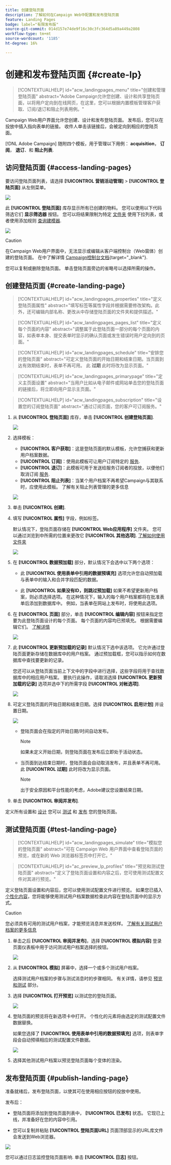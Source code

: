 ```yaml
---
title: 创建登陆页面
description: 了解如何在Campaign Web中配置和发布登陆页面
feature: Landing Pages
badge: label="有限发布版"
source-git-commit: 014d157e74de9f16c30c3fc364d5a89a449a2808
workflow-type: tm+mt
source-wordcount: '1185'
ht-degree: 16%

---
```


# 创建和发布登陆页面 {#create-lp}

>[!CONTEXTUALHELP]
>id="acw_landingpages_menu"
>title="创建和管理登陆页面"
>abstract="Adobe Campaign允许您创建、设计和共享登陆页面，以将用户定向到在线网页，在这里，您可以根据内置模板管理客户获取、订阅/退订和阻止列表用例。"

Campaign Web用户界面允许您创建、设计和发布登陆页面。 发布后，您可以在投放中插入指向表单的链接。 收件人单击该链接后，会被定向到相应的登陆页面。

[!DNL Adobe Campaign] 随附四个模板，用于管理以下用例： **acquisition**， **订阅**， **退订**、和 **阻止列表**.

## 访问登陆页面 {#access-landing-pages}

要访问登陆页面列表，请选择 **[!UICONTROL 营销活动管理]** > **[!UICONTROL 登陆页面]** 从左侧菜单。

![](assets/lp-inventory.png)

此 **[!UICONTROL 登陆页面]** 库存显示所有已创建的物料。 您可以使用以下代码筛选它们 **显示筛选器** 按钮。 您可以将结果限制为特定 [文件夹](../get-started/permissions.md#folders) 使用下拉列表，或者使用添加规则 [查询建模器](../query/query-modeler-overview.md).

![](assets/lp-inventory-filter.png)

<!--From this list, you can access the [landing page Live report](../reports/lp-report-live.md) or [landing page Global report](../reports/lp-report-global.md) for published items.-->

>[!CAUTION]
>
>在Campaign Web用户界面中，无法显示或编辑从客户端控制台（Web窗体）创建的登陆页面。 在中了解详情 [Campaign控制台文档](https://experienceleague.adobe.com/docs/campaign/campaign-v8/content/webapps.html){target="_blank"}.

<!--If you unpublish a landing page which is referenced in a message, the link to the landing page will be broken and an error page will be displayed. You cannot delete a published landing page. To delete it, you must first unpublish it.-->

您可以复制或删除登陆页面。 单击登陆页面旁边的省略号以选择所需的操作。

## 创建登陆页面 {#create-landing-page}

>[!CONTEXTUALHELP]
>id="acw_landingpages_properties"
>title="定义登陆页面属性"
>abstract="填写标签等属性字段并根据需要修改架构。此外，还可编辑内部名称、更改从中存储登陆页面的文件夹和提供描述。"

>[!CONTEXTUALHELP]
>id="acw_landingpages_pages_list"
>title="定义每个页面的内容"
>abstract="调整属于此登陆页面一部分的每个页面的内容，如表单本身、提交表单时显示的确认页面或发生错误时用户定向到的页面。"

>[!CONTEXTUALHELP]
>id="acw_landingpages_schedule"
>title="安排您的登陆页面"
>abstract="可定义登陆页面的开始日期和结束日期。当页面到达有效期结束时，表单不再可用。 此 **过期** 此时将改为显示页面。"

>[!CONTEXTUALHELP]
>id="acw_landingpages_primarypage"
>title="定义主页面设置"
>abstract="当用户比如从电子邮件或网站单击您的登陆页面的链接后，将立即向用户显示主页面。"

>[!CONTEXTUALHELP]
>id="acw_landingpages_subscription"
>title="设置您的订阅登陆页面"
>abstract="通过订阅页面，您的客户可订阅服务。"

<!--The main steps to create landing pages are as follows:

![](assets/lp-creation-process.png)-->

1. 从 **[!UICONTROL 登陆页面]** 库存，单击 **[!UICONTROL 创建登陆页面]**.

   ![](assets/lp-create-button.png)

1. 选择模板：
   * **[!UICONTROL 客户获取]**：这是登陆页面的默认模板，允许您捕获和更新用户档案数据。
   * **[!UICONTROL 订阅]**：使用此模板可让用户订阅特定的 [服务](../audience/manage-services.md).
   * **[!UICONTROL 退订]**：此模板可用于发送给服务订阅者的投放，以便他们取消订阅 [服务](../audience/manage-services.md).
   * **[!UICONTROL 阻止列表]**：当某个用户档案不再希望Campaign与其联系时，应使用此模板。 了解有关阻止列表管理的更多信息

   ![](assets/lp-templates.png)

1. 单击 **[!UICONTROL 创建]**.

1. 填写 **[!UICONTROL 属性]** 字段，例如标签。

   默认情况下，登陆页面存储在 **[!UICONTROL Web应用程序]** 文件夹。 您可以通过浏览到中所需的位置来更改它 **[!UICONTROL 其他选项]**. [了解如何使用文件夹](../get-started/permissions.md#folders)

   ![](assets/lp-properties.png)

1. 在 **[!UICONTROL 数据预加载]** 部分，默认情况下会选中以下两个选项：

   * 此 **[!UICONTROL 使用表单中引用的数据预填充]** 选项允许您自动预加载与表单中的输入和合并字段匹配的数据。

   * 此 **[!UICONTROL 如果没有ID，则跳过预加载]** 如果不希望更新用户档案，则必须选择选项。 在这种情况下，输入的每个用户档案都将在批准表单后添加到数据库中。 例如，当表单在网站上发布时，将使用此选项。

1. 在 **[!UICONTROL 页面]** 部分，单击 **[!UICONTROL 编辑内容]** 按钮来指定您要为此登陆页面设计的每个页面。 每个页面的内容均已预填充。 根据需要编辑它们。 [了解详情](lp-content.md)

   ![](assets/lp-pages.png)

1. 此 **[!UICONTROL 更新预加载的记录]** 默认情况下选中该选项。 它允许通过登陆页面更新存储在数据库中的用户档案。 通过预加载框，您可以指示如何在数据库中查找要更新的记录。

   您还可以从登陆页面当前上下文中的字段中进行选择，这些字段将用于查找数据库中的相应用户档案。 要执行此操作，请取消选择 **[!UICONTROL 更新预加载的记录]** 选项并选中下的所需字段 **[!UICONTROL 对帐选项]**.

   ![](assets/lp-storage.png)

1. 可定义登陆页面的开始日期和结束日期。选择 **[!UICONTROL 启用计划]** 并设置日期。

   ![](assets/lp-schedule.png)

   * 登陆页面会在指定的开始日期/时间自动发布。

     >[!NOTE]
     >
     >如果未定义开始日期，则登陆页面在发布后立即处于活动状态。

   * 当页面到达结束日期时，登陆页面会自动取消发布，并且表单不再可用。 此 **[!UICONTROL 过期]** 此时将改为显示页面。

     >[!NOTE]
     >
     >出于安全原因和平台性能的考虑，Adobe建议您设置结束日期。

1. 单击 **[!UICONTROL 审阅并发布]**.

定义所有设置和 [设计](lp-content.md) 您可以 [测试](#test-landing-page) 和 [发布](#publish-landing-page) 您的登陆页面。

## 测试登陆页面 {#test-landing-page}

>[!CONTEXTUALHELP]
>id="acw_landingpages_simulate"
>title="模拟您的登陆页面"
>abstract="可在 Campaign Web 用户界面中查看登陆页面的预览，或在新的 Web 浏览器标签页中打开它。"

>[!CONTEXTUALHELP]
>id="ac_preview_lp_profiles"
>title="预览和测试登陆页面"
>abstract="定义了登陆页面设置和内容之后，您可使用测试配置文件对其进行预览。"

定义登陆页面设置和内容后，您可以使用测试配置文件进行预览。 如果您已插入 [个性化内容](../personalization/gs-personalization.md)，您将能够使用测试用户档案数据检查此内容在登陆页面中的显示方式。

>[!CAUTION]
>
>您必须具有可用的测试用户档案，才能预览消息并发送校样。 [了解有关测试用户档案的更多信息](../audience/test-profiles.md)

1. 单击之后 **[!UICONTROL 审阅并发布]**，选择 **[!UICONTROL 模拟内容]** 登录页面仪表板中用于访问测试用户档案选择的按钮。

   ![](assets/lp-simulate-content.png)

1. 从 **[!UICONTROL 模拟]** 屏幕中，选择一个或多个测试用户档案。

   选择测试用户档案的步骤与测试消息时的步骤相同。 有关详情，请参见 [预览和测试](../preview-test/preview-test.md) 部分。

1. 选择 **[!UICONTROL 打开预览]** 以测试您的登陆页面。

   ![](assets/lp-open-preview.png)

1. 登陆页面的预览将在新选项卡中打开。 个性化的元素将由选定的测试配置文件数据替换。

   如果您选择了 **[!UICONTROL 使用表单中引用的数据预填充]** 选项，则表单字段会自动预填相应的测试配置文件数据。<!--TBC-->

   ![](assets/lp-preview.png)

1. 选择其他测试用户档案以预览登陆页面每个变体的渲染。

<!--Can you preview Confirmation/Error/Expiration pages?-->

## 发布登陆页面 {#publish-landing-page}

准备就绪后，发布登陆页面，以使其可在使用相应按钮的投放中使用。

发布后：

* 登陆页面将添加到登陆页面列表中， **[!UICONTROL 已发布]** 状态。 它现已上线，并准备好在您的内容中引用。

* 您可以复制并粘贴 **[!UICONTROL 登陆页面URL]** 页面顶部显示的URL库文件会发送到Web浏览器。

![](assets/lp-published.png)

您可以通过日志监控登陆页面影响<!--and specific reports-->. 单击 **[!UICONTROL 日志]** 按钮。
